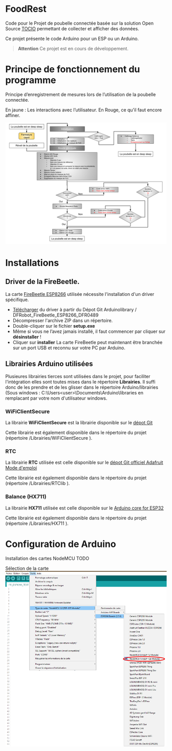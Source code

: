 # FoodRest
Code pour le Projet de poubelle connectée basée sur la solution Open Source [TOCIO](https://github.com/UBO-Open-factory/TOCIO-Back-office) permettant de collecter et afficher des données.

Ce projet présente le code Arduino pour un ESP ou un Arduino.

> **Attention**
> Ce projet est en cours de développement.

# Principe de fonctionnement du programme
Principe d’enregistrement de mesures lors de l’utilisation de la poubelle connectée.

En jaune : Les interactions avec l’utilisateur.
En Rouge, ce qu'il faut encore affiner.

![Algorythme](./Doc/Algorythme.png?raw=true "Algorythme")

# Installations
## Driver de la FireBeetle.
La carte [FireBeetle ESP8266](https://wiki.dfrobot.com/FireBeetle_ESP8266_IOT_Microcontroller_SKU__DFR0489) utilisée nécessite l'installation d'un driver spécifique.
* [Télécharger](https://github.com/Arduinolibrary/DFRobot_FireBeetle_ESP8266_DFR0489/raw/master/CH340%20Driver.zip) du driver à partir du Dépot Git Arduinolibrary / DFRobot_FireBeetle_ESP8266_DFR0489
* Décompresser l'archive ZIP dans un répertoire.
* Double-cliquer sur le fichier **setup.exe**
* Même si vous ne l’avez jamais installé, il faut commencer par cliquer sur **désinstaller** !
* Cliquer sur **installer**
La carte FireBeetle peut maintenant être branchée sur un port USB et reconnu sur votre PC par Arduino.

## Librairies Arduino utilisées
Plusieures librairies tierces sont utilisées dans le projet, pour faciliter l'intégration elles sont toutes mises 
dans le répertoire **Librairies**. 
Il suffi donc de les prendre et de les glisser dans le répertoire Arduino/librairies 
(Sous windows : C:\Users\<user>\Documents\Arduino\libraries en remplacant <user> par votre nom d'utilisateur windows.

### WiFiClientSecure
La librairie **WiFiClientSecure** est la librairie disponible sur le [dépot Git](https://github.com/espressif/arduino-esp32/tree/master/libraries/WiFiClientSecure)

Cette librairie est également disponible dans le répertoire du projet (répertoire /Librairies/WiFiClientSecure ).

### RTC
La librairie **RTC** utilisée est celle disponible sur le [dépot Git officiel Adafruit](https://github.com/adafruit/RTClib)
[Mode d'emploi](https://learn.adafruit.com/adafruit-pcf8523-real-time-clock?view=all)

Cette librairie est également disponible dans le répertoire du projet (répertoire /Librairies/RTClib ).

### Balance (HX711)
La librairie **HX711** utilisée est celle disponible sur le [Arduino core for ESP32](https://github.com/espressif/arduino-esp32)

Cette librairie est également disponible dans le répertoire du projet (répertoire /Librairies/HX711 ).


# Configuration de Arduino
Installation des cartes NodeMCU TODO

Sélection de la carte 
![Utilisation de la carte Firebeetle dans Arduino](./Doc/Arduino_Conf_NodeMCU2.png?raw=true "Utilisation de la carte Firebeetle dans Arduino")
